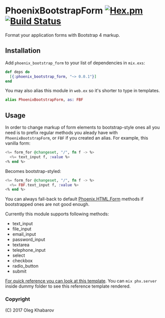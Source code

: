 # PhoenixBootstrapForm [![Hex.pm](https://img.shields.io/hexpm/v/phoenix_bootstrap_form.svg?style=flat)](https://hex.pm/packages/phoenix_bootstrap_form) [![Build Status](https://travis-ci.org/GBH/phoenix_bootstrap_form.svg?style=flat&branch=master)](https://travis-ci.org/GBH/phoenix_bootstrap_form)

Format your application forms with Bootstrap 4 markup.

## Installation

Add `phoenix_bootstrap_form` to your list of dependencies in `mix.exs`:

```elixir
def deps do
  [{:phoenix_bootstrap_form, "~> 0.0.1"}]
end
```

You may also alias this module in `web.ex` so it's shorter to type in templates.

```elixir
alias PhoenixBootstrapForm, as: FBF
```

## Usage

In order to change markup of form elements to bootstrap-style ones all you need is
to prefix regular methods you aleady have with `PhoenixBootstrapForm`, or `FBF`
if you created an alias. For example, this vanilla form:

```elixir
<%= form_for @changeset, "/", fn f -> %>
  <%= text_input f, :value %>
<% end %>
```

Becomes bootstrap-styled:

```elixir
<%= form_for @changeset, "/", fn f -> %>
  <%= FBF.text_input f, :value %>
<% end %>

```

You can always fall-back to default [Phoenix.HTML.Form](https://hexdocs.pm/phoenix_html/Phoenix.HTML.Form.html)
methods if bootstrapped ones are not good enough.

Currently this module supports following methods:

* text_input
* file_input
* email_input
* password_input
* textarea
* telephone_input
* select
* checkbox
* radio_button
* submit

[For quick reference you can look at this template](https://github.com/GBH/phoenix_bootstrap_form/blob/master/dummy/lib/dummy_web/templates/page/index.html.eex). You can `mix phx.server` inside dummy folder to see
this reference template rendered.


### Copyright

(C) 2017 Oleg Khabarov
